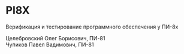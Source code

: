 # PI8X
Верификация и тестирование программного обеспечения у ПИ-8х

Целебровский Олег Борисович, ПИ-81   
Чупиков Павел Вадимович, ПИ-81
